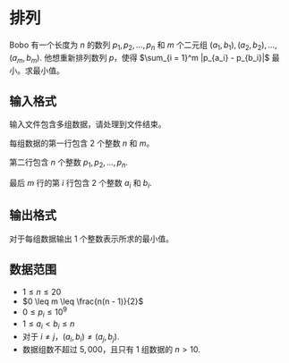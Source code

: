 
# 排列

Bobo 有一个长度为 $n$ 的数列  $p_1, p_2, \dots, p_n$ 和 $m$ 个二元组 $(a_1, b_1), (a_2, b_2), \dots, (a_m, b_m)$.
他想重新排列数列 $p$，使得 $\sum_{i = 1}^m |p_{a_i} - p_{b_i}|$ 最小。求最小值。

## 输入格式

输入文件包含多组数据，请处理到文件结束。

每组数据的第一行包含 $2$ 个整数 $n$ 和 $m$。

第二行包含 $n$ 个整数 $p_1, p_2, \dots, p_n$.

最后 $m$ 行的第 $i$ 行包含 $2$ 个整数 $a_i$ 和 $b_i$.

## 输出格式

对于每组数据输出 $1$ 个整数表示所求的最小值。

<!--SAMPLES-->

## 数据范围

* $1 \leq n \leq 20$
* $0 \leq m \leq \frac{n(n - 1)}{2}$
* $0 \leq p_i \leq 10^9$
* $1 \leq a_i < b_i \leq n$
* 对于 $i \neq j$，$(a_i, b_i) \neq (a_j, b_j)$.
* 数据组数不超过 $5,000$，且只有 $1$ 组数据的 $n > 10$.
